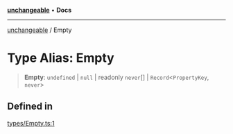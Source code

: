 [**unchangeable**](../README.md) • **Docs**

***

[unchangeable](../README.md) / Empty

# Type Alias: Empty

> **Empty**: `undefined` \| `null` \| readonly `never`[] \| `Record`\<`PropertyKey`, `never`\>

## Defined in

[types/Empty.ts:1](https://github.com/nevoland/unchangeable/blob/dd3492fb78b3ab9733f94ad51551bd591389c2c3/lib/types/Empty.ts#L1)
